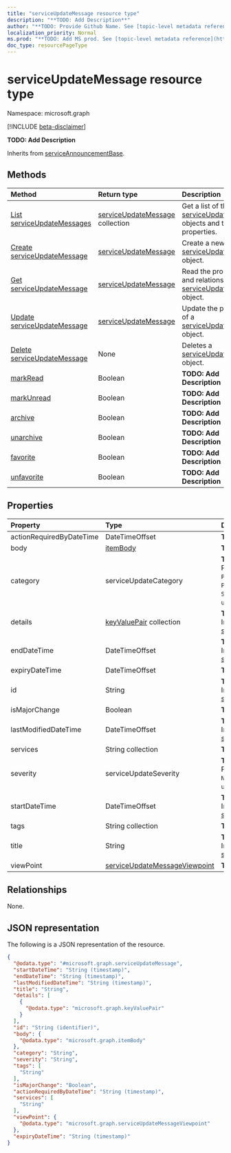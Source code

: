 ```yaml
---
title: "serviceUpdateMessage resource type"
description: "**TODO: Add Description**"
author: "**TODO: Provide Github Name. See [topic-level metadata reference](https://msgo.azurewebsites.net/add/document/guidelines/metadata.html#topic-level-metadata)**"
localization_priority: Normal
ms.prod: "**TODO: Add MS prod. See [topic-level metadata reference](https://msgo.azurewebsites.net/add/document/guidelines/metadata.html#topic-level-metadata)**"
doc_type: resourcePageType
---
```


# serviceUpdateMessage resource type

Namespace: microsoft.graph

[!INCLUDE [beta-disclaimer](../../includes/beta-disclaimer.md)]

**TODO: Add Description**


Inherits from [serviceAnnouncementBase](../resources/serviceannouncementbase.md).

## Methods
|Method|Return type|Description|
|:---|:---|:---|
|[List serviceUpdateMessages](../api/serviceupdatemessage-list.md)|[serviceUpdateMessage](../resources/serviceupdatemessage.md) collection|Get a list of the [serviceUpdateMessage](../resources/serviceupdatemessage.md) objects and their properties.|
|[Create serviceUpdateMessage](../api/serviceupdatemessage-create.md)|[serviceUpdateMessage](../resources/serviceupdatemessage.md)|Create a new [serviceUpdateMessage](../resources/serviceupdatemessage.md) object.|
|[Get serviceUpdateMessage](../api/serviceupdatemessage-get.md)|[serviceUpdateMessage](../resources/serviceupdatemessage.md)|Read the properties and relationships of a [serviceUpdateMessage](../resources/serviceupdatemessage.md) object.|
|[Update serviceUpdateMessage](../api/serviceupdatemessage-update.md)|[serviceUpdateMessage](../resources/serviceupdatemessage.md)|Update the properties of a [serviceUpdateMessage](../resources/serviceupdatemessage.md) object.|
|[Delete serviceUpdateMessage](../api/serviceupdatemessage-delete.md)|None|Deletes a [serviceUpdateMessage](../resources/serviceupdatemessage.md) object.|
|[markRead](../api/serviceupdatemessage-markread.md)|Boolean|**TODO: Add Description**|
|[markUnread](../api/serviceupdatemessage-markunread.md)|Boolean|**TODO: Add Description**|
|[archive](../api/serviceupdatemessage-archive.md)|Boolean|**TODO: Add Description**|
|[unarchive](../api/serviceupdatemessage-unarchive.md)|Boolean|**TODO: Add Description**|
|[favorite](../api/serviceupdatemessage-favorite.md)|Boolean|**TODO: Add Description**|
|[unfavorite](../api/serviceupdatemessage-unfavorite.md)|Boolean|**TODO: Add Description**|

## Properties
|Property|Type|Description|
|:---|:---|:---|
|actionRequiredByDateTime|DateTimeOffset|**TODO: Add Description**|
|body|[itemBody](../resources/itembody.md)|**TODO: Add Description**|
|category|serviceUpdateCategory|**TODO: Add Description**. Possible values are: `PreventOrFixIssue`, `PlanForChange`, `StayInformed`, `unknownFutureValue`.|
|details|[keyValuePair](../resources/keyvaluepair.md) collection|**TODO: Add Description** Inherited from [serviceAnnouncementBase](../resources/serviceannouncementbase.md)|
|endDateTime|DateTimeOffset|**TODO: Add Description** Inherited from [serviceAnnouncementBase](../resources/serviceannouncementbase.md)|
|expiryDateTime|DateTimeOffset|**TODO: Add Description**|
|id|String|**TODO: Add Description** Inherited from [serviceAnnouncementBase](../resources/serviceannouncementbase.md)|
|isMajorChange|Boolean|**TODO: Add Description**|
|lastModifiedDateTime|DateTimeOffset|**TODO: Add Description** Inherited from [serviceAnnouncementBase](../resources/serviceannouncementbase.md)|
|services|String collection|**TODO: Add Description**|
|severity|serviceUpdateSeverity|**TODO: Add Description**. Possible values are: `Normal`, `High`, `Critical`, `unknownFutureValue`.|
|startDateTime|DateTimeOffset|**TODO: Add Description** Inherited from [serviceAnnouncementBase](../resources/serviceannouncementbase.md)|
|tags|String collection|**TODO: Add Description**|
|title|String|**TODO: Add Description** Inherited from [serviceAnnouncementBase](../resources/serviceannouncementbase.md)|
|viewPoint|[serviceUpdateMessageViewpoint](../resources/serviceupdatemessageviewpoint.md)|**TODO: Add Description**|

## Relationships
None.

## JSON representation
The following is a JSON representation of the resource.
<!-- {
  "blockType": "resource",
  "keyProperty": "id",
  "@odata.type": "microsoft.graph.serviceUpdateMessage",
  "baseType": "m365ServiceHealth.readServices.commercialWebService.models.serviceAnnouncementBase",
  "openType": false
}
-->
``` json
{
  "@odata.type": "#microsoft.graph.serviceUpdateMessage",
  "startDateTime": "String (timestamp)",
  "endDateTime": "String (timestamp)",
  "lastModifiedDateTime": "String (timestamp)",
  "title": "String",
  "details": [
    {
      "@odata.type": "microsoft.graph.keyValuePair"
    }
  ],
  "id": "String (identifier)",
  "body": {
    "@odata.type": "microsoft.graph.itemBody"
  },
  "category": "String",
  "severity": "String",
  "tags": [
    "String"
  ],
  "isMajorChange": "Boolean",
  "actionRequiredByDateTime": "String (timestamp)",
  "services": [
    "String"
  ],
  "viewPoint": {
    "@odata.type": "microsoft.graph.serviceUpdateMessageViewpoint"
  },
  "expiryDateTime": "String (timestamp)"
}
```

